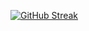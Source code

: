 [![GitHub Streak](https://streak-stats.demolab.com?user=HolliShake&theme=cobalt)](https://git.io/streak-stats)
